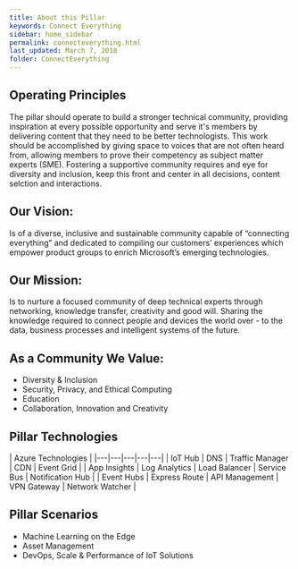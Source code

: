 ```yaml
---
title: About this Pillar
keywords: Connect Everything
sidebar: home_sidebar
permalink: connecteverything.html
last_updated: March 7, 2018
folder: ConnectEverything
---
```


<!-- Here is where the Pillar leads can put in the main goals/principles of the Pillar -->

## Operating Principles
The pillar should operate to build a stronger technical community, providing inspiration at every possible opportunity and serve it's members by delivering content that they need to be better technologists.  This work should be accomplished by giving space to voices that are not often heard from, allowing members to prove their competency as subject matter experts (SME).  Fostering a supportive community requires and eye for diversity and inclusion, keep this front and center in all decisions, content selction and interactions. 

## Our Vision: 
Is of a diverse, inclusive and sustainable community capable of “connecting everything” and dedicated to compiling our customers’ experiences which empower product groups to enrich Microsoft’s emerging technologies.  

## Our Mission: 
Is to nurture a focused community of deep technical experts through networking, knowledge transfer, creativity and good will.  Sharing the knowledge required to connect people and devices the world over - to the data, business processes and intelligent systems of the future.  

## As a Community We Value:  
- Diversity & Inclusion  
- Security, Privacy, and Ethical Computing  
- Education  
- Collaboration, Innovation and Creativity

## Pillar Technologies

| Azure Technologies   |
|---|---|---|---|---|
|  IoT Hub | DNS  | Traffic Manager  | CDN  | Event Grid  |
| App Insights  | Log Analytics  | Load Balancer  |  Service Bus | Notification Hub  |
|  Event Hubs | Express Route  | API Management  | VPN Gateway  | Network Watcher  |

## Pillar Scenarios

- Machine Learning on the Edge
- Asset Management 
- DevOps, Scale & Performance of IoT Solutions
